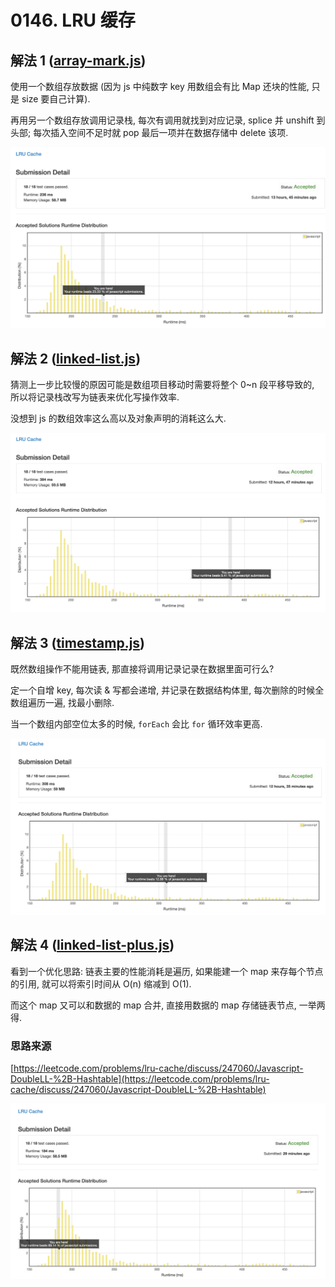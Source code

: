 # 0146. LRU 缓存

## 解法 1 ([array-mark.js](./array-mark.js))

使用一个数组存放数据 (因为 js 中纯数字 key 用数组会有比 Map 还块的性能, 只是 size 要自己计算).

再用另一个数组存放调用记录栈, 每次有调用就找到对应记录, splice 并 unshift 到头部; 每次插入空间不足时就 pop 最后一项并在数据存储中 delete 该项.

![成绩](./assets/array-mark.png)

## 解法 2 ([linked-list.js](./linked-list.js))

猜测上一步比较慢的原因可能是数组项目移动时需要将整个 0~n 段平移导致的, 所以将记录栈改写为链表来优化写操作效率.

没想到 js 的数组效率这么高以及对象声明的消耗这么大.

![成绩](./assets/linked-list.png)

## 解法 3 ([timestamp.js](./timestamp.js))

既然数组操作不能用链表, 那直接将调用记录记录在数据里面可行么?

定一个自增 key, 每次读 & 写都会递增, 并记录在数据结构体里, 每次删除的时候全数组遍历一遍, 找最小删除.

当一个数组内部空位太多的时候, `forEach` 会比 `for` 循环效率更高.

![成绩](./assets/timestamp.png)

## 解法 4 ([linked-list-plus.js](./linked-list-plus.js))

看到一个优化思路: 链表主要的性能消耗是遍历, 如果能建一个 map 来存每个节点的引用, 就可以将索引时间从 O(n) 缩减到 O(1).

而这个 map 又可以和数据的 map 合并, 直接用数据的 map 存储链表节点, 一举两得.

### 思路来源

[https://leetcode.com/problems/lru-cache/discuss/247060/Javascript-DoubleLL-%2B-Hashtable](https://leetcode.com/problems/lru-cache/discuss/247060/Javascript-DoubleLL-%2B-Hashtable)

![成绩](./assets/linked-list-plus.png)
